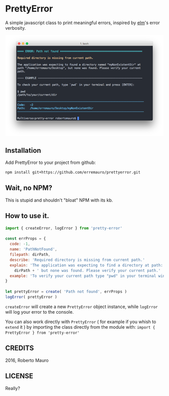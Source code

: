 # PrettyError

A simple javascript class to print meaningful errors, inspired by [elm][1]'s error verbosity.

![PrettyError screenshot][2]

[1]: http://elm-lang.org
[2]: screenshot/screenshot.png


## Installation

Add PrettyError to your project from github:

```bash
npm install git+https://github.com/erremauro/prettyerror.git
```


## Wait, no NPM?

This is stupid and shouldn't "bloat" NPM with its kb.


## How to use it.

```javascript
import { createError, logError } from 'pretty-error'

const errProps = {
  code: -1,
  name: 'PathNotFound',
  filepath: dirPath,
  describe: 'Required directory is missing from current path.'
  explain: 'The application was expecting to find a directory at path: ' +
    dirPath + ' but none was found. Please verify your current path.'
  example: 'To verify your current path type "pwd" in your terminal window'
}

let prettyError = create( 'Path not found', errProps )
logError( prettyError )
```


`createError` will create a new `PrettyError` object instance, while `logError`
will log your error to the console. 

You can also work directly with `PrettyError` ( for example if you whish to `extend` it ) by importing the class directly from the module with: `import { PrettyError } from 'pretty-error'`


## CREDITS

2016, Roberto Mauro


## LICENSE

Really?

